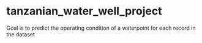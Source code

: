 # tanzanian_water_well_project
Goal is to predict the operating condition of a waterpoint for each record in the dataset
